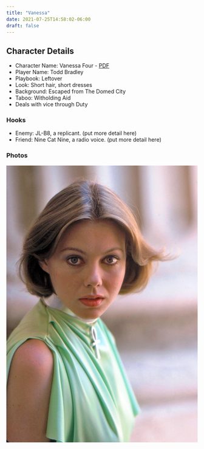```yaml
---
title: "Vanessa"
date: 2021-07-25T14:58:02-06:00
draft: false
---
```



## Character Details


* Character Name: Vanessa Four - [PDF](<Vanessa the Leftover - playbook.pdf>)
* Player Name: Todd Bradley
* Playbook: Leftover
* Look: Short hair, short dresses
* Background: Escaped from The Domed City
* Taboo: Witholding Aid
* Deals with vice through Duty

### Hooks

* Enemy: JL-B8, a replicant. (put more detail here)
* Friend: Nine Cat Nine, a radio voice. (put more detail here)

### Photos

![Vanessa](vanessa.png "Vanessa Four in a short dress")